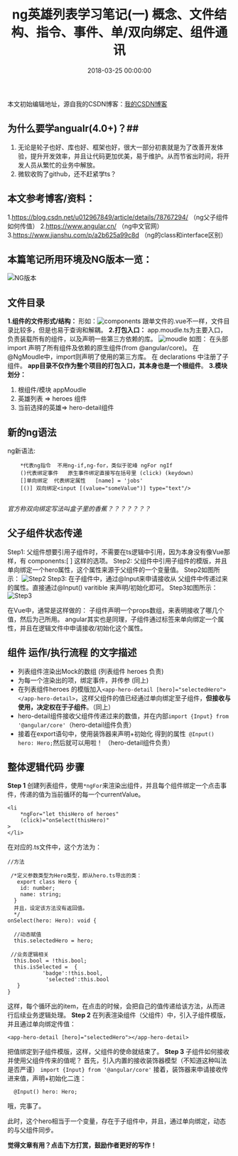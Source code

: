 ﻿---
title:  ng英雄列表学习笔记(一) 概念、文件结构、指令、事件、单/双向绑定、组件通讯
date: 2018-03-25 00:00:00
tags: [angular] 
reward: true #是否开启打赏功能
comment: true #是否开启评论功能
---

本文初始编辑地址，源自我的CSDN博客：[我的CSDN博客](https://blog.csdn.net/qq_20264891/article/details/80698441)
## 为什么要学angualr(4.0+)？##
1. 无论是轮子也好、库也好、框架也好，很大一部分初衷就是为了改善开发体验，提升开发效率，并且让代码更加优美，易于维护。从而节省出时间，将开发人员从繁忙的业务中解放。
2. 微软收购了github，还不赶紧学ts？

本文参考博客/资料：
----------

1.https://blog.csdn.net/u012967849/article/details/78767294/ （ng父子组件如何传值）
2.https://www.angular.cn/ （ng中文官网）
3.https://www.jianshu.com/p/a2b625a99c8d （ng的class和interface区别）

本篇笔记所用环境及NG版本一览：
----------------

![NG版本](https://img-blog.csdn.net/20180614211344486?watermark/2/text/aHR0cHM6Ly9ibG9nLmNzZG4ubmV0L3FxXzIwMjY0ODkx/font/5a6L5L2T/fontsize/400/fill/I0JBQkFCMA==/dissolve/70)

## 文件目录 ##
**1.组件的文件形式/结构：**
形如：![components](https://img-blog.csdn.net/20180614211811858?watermark/2/text/aHR0cHM6Ly9ibG9nLmNzZG4ubmV0L3FxXzIwMjY0ODkx/font/5a6L5L2T/fontsize/400/fill/I0JBQkFCMA==/dissolve/70)
跟单文件的.vue不一样，文件目录比较多，但是也易于查询和解耦。
**2.打包入口：**
 app.moudle.ts为主要入口，负责装载所有的组件，以及声明一些第三方依赖的库。
![moudle](https://img-blog.csdn.net/20180614211620198?watermark/2/text/aHR0cHM6Ly9ibG9nLmNzZG4ubmV0L3FxXzIwMjY0ODkx/font/5a6L5L2T/fontsize/400/fill/I0JBQkFCMA==/dissolve/70)
如图：
在头部 import 声明了所有组件及依赖的原生组件(from @angular/core)。
在@NgMoudle中，import则声明了使用的第三方库。
在 declarations 中注册了子组件。
**app目录不仅作为整个项目的打包入口，其本身也是一个根组件**。
**3.模块划分：**
 1. 根组件/模块 appMoudle
 2. 英雄列表 => heroes 组件
 3. 当前选择的英雄=> hero-detail组件

 ## 新的ng语法 ##
ng新语法:
```
	*代表ng指令  不用ng-if,ng-for，类似于驼峰 ngFor ngIf 
	()代表绑定事件   原生事件绑定直接写在括号里 (click) (keydown)
	[]单向绑定  代表绑定属性   [name] = 'jobs' 
	[()] 双向绑定<input [(value="someValue")] type="text"/> 
	
```
*官方称双向绑定写法叫盒子里的香蕉？？？？？？？*
## 父子组件状态传递  ##

Step1: 父组件想要引用子组件时，不需要在ts逻辑中引用，因为本身没有像Vue那样，有 components:[ ] 这样的选项。
Step2: 父组件中引用子组件的模版，并且单向绑定一个hero属性，这个属性来源于父组件的一个变量值。
Step2如图所示：
![Step2](https://img-blog.csdn.net/20180614212726956?watermark/2/text/aHR0cHM6Ly9ibG9nLmNzZG4ubmV0L3FxXzIwMjY0ODkx/font/5a6L5L2T/fontsize/400/fill/I0JBQkFCMA==/dissolve/70)
Step3: 在子组件中，通过@Input来申请接收从 父组件中传递过来的属性。直接通过@Input() varitible 来声明/初始化即可。
Step3如图所示：
![Step3](https://img-blog.csdn.net/20180614213345167?watermark/2/text/aHR0cHM6Ly9ibG9nLmNzZG4ubmV0L3FxXzIwMjY0ODkx/font/5a6L5L2T/fontsize/400/fill/I0JBQkFCMA==/dissolve/70)

在Vue中，通常是这样做的：
子组件声明一个props数组，来表明接收了哪几个值，然后为己所用。
angular其实也是同理，子组件通过标签来单向绑定一个属性，并且在逻辑文件中申请接收/初始化这个属性。
## 组件 运作/执行流程 的文字描述 ##

 - 列表组件渲染出Mock的数组 (列表组件 heroes 负责)
 - 为每一个渲染出的项，绑定事件，并传参 (同上)
 - 在列表组件heroes 的模版加入`<app-hero-detail [hero]="selectedHero"></app-hero-detail>`，这样父组件的值已经通过单向绑定至子组件，**但接收与使用，决定权在于子组件**。（同上）
 - hero-detail组件接收父组件传递过来的数值，并在内部`import {Input} from '@angular/core'`（hero-detail组件负责）
 - 接着在export语句中，使用装饰器来声明+初始化 得到的属性` @Input() hero: Hero;`然后就可以用啦！  （hero-detail组件负责）

## 整体逻辑代码 步骤 ##
**Step 1**
创建列表组件，使用`*ngFor`来渲染出组件，并且每个组件绑定一个点击事件，传递的值为当前循环的每一个currentValue。

```
<li 
    *ngFor="let thisHero of heroes" 
    (click)="onSelect(thisHero)"
>
</li>
```
在对应的.ts文件中，这个方法为：

```
//方法

 /*定义参数类型为Hero类型，即从hero.ts导出的类：
   export class Hero {
    id: number;
    name: string;
  }
  并且，设定该方法没有返回值。
  */
onSelect(hero: Hero): void {

  //动态赋值
  this.selectedHero = hero; 
  
 //业务逻辑相关
  this.bool = !this.bool;
  this.isSelected =  {
		   'badge':!this.bool,
			'selected':this.bool
   }
}
```
这样，每个循环出的item，在点击的时候，会把自己的值传递给该方法，从而进行后续业务逻辑处理。
**Step 2**
在列表渲染组件（父组件）中，引入子组件模版，并且通过单向绑定传值：
```
<app-hero-detail [hero]="selectedHero"></app-hero-detail>
```
把值绑定到子组件模版，这样，父组件的使命就结束了。
**Step 3**
子组件如何接收并使用父组件传来的值呢？
首先，引入内置的接收装饰器模型（不知道这种叫法是否严谨）
`import {Input} from '@angular/core'`
接着，装饰器来申请接收传进来值，声明+初始化二连：
```
  @Input() hero: Hero;
```
哦，完事了。

此时，这个hero相当于一个变量，存在于子组件中，并且，通过单向绑定，动态的与父组件同步。


<b>觉得文章有用？点击下方打赏，鼓励作者更好的写作！</b>